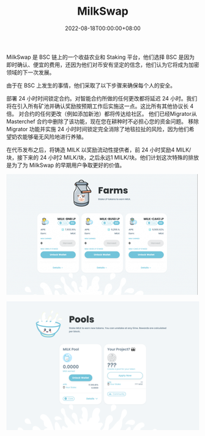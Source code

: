 ﻿---
title: "MilkSwap"
description: "MilkSwap 是 BSC 链上的一个收益农业和 Staking 平台，他们选择 BSC 是因为即时确认、便宜的费用，还因为他们对币安有坚定的信念，他们认为它将成为加密领域的下一次发展。"
date: 2022-08-18T00:00:00+08:00
lastmod: 2022-08-18T00:00:00+08:00
draft: false
authors: ["seven"]
featuredImage: "milkswap.png"
tags: ["DeFi","MilkSwap"]
categories: ["nfts"]
nfts: ["DeFi"]
blockchain: "BSC"
website: "https://milkswap.netlify.app/"
twitter: "https://twitter.com/milkswap_bsc"
discord: ""
telegram: "https ://t.me/milkswap_bsc"
github: "https ://github.com/MilkSwap"
youtube: ""
twitch: ""
facebook: ""
instagram: ""
reddit: ""
medium: ""
steam: ""
gitbook: ""
googleplay: ""
appstore: ""
status: "Live"
weight: 
lightgallery: true
toc: true
pinned: false
recommend: false
recommend1: false
---


MilkSwap 是 BSC 链上的一个收益农业和 Staking 平台，他们选择 BSC 是因为即时确认、便宜的费用，还因为他们对币安有坚定的信念，他们认为它将成为加密领域的下一次发展。

由于在 BSC 上发生的事情，他们采取了以下步骤来确保每个人的安全。

部署 24 小时时间锁定合约。对智能合约所做的任何更改都将延迟 24 小时。我们将在引入所有矿池并确认奖励按预期工作后实施这一点。这比所有其他协议长 4 倍。
对合约的任何更改（例如添加新池）都将传达给社区。
他们已经Migrator从 Masterchef 合约中删除了该功能，现在您在耕种时不必担心您的资金问题。
移除 Migrator 功能并实施 24 小时时间锁定完全消除了地毯拉扯的风险，因为他们希望奶农能够毫无风险地进行养殖。

在代币发布之后，将铸造 MILK 以奖励流动性提供者，前 24 小时奖励4 MILK/块，接下来的 24 小时2 MILK/块，之后永远1 MILK/块。他们计划这次特殊的排放是为了为 MilkSwap 的早期用户争取更好的价值。

![1](1660871540158.jpg)

![2](1660871671950.jpg)